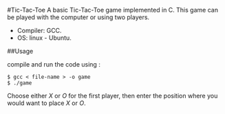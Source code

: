 #Tic-Tac-Toe
A basic Tic-Tac-Toe game implemented in C. This game can be played with the computer or using two players.
* Compiler: GCC.
* OS: linux - Ubuntu.

##Usage

compile and run the code using :
```
$ gcc < file-name > -o game                       
$ ./game
```
Choose either _X_ or _O_ for the first player, then enter the position where you would want to place _X_ or _O_.

